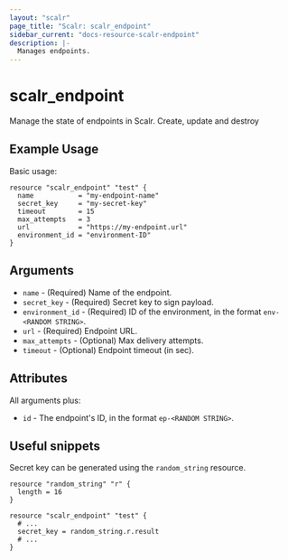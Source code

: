 ```yaml
---
layout: "scalr"
page_title: "Scalr: scalr_endpoint"
sidebar_current: "docs-resource-scalr-endpoint"
description: |-
  Manages endpoints.
---
```


# scalr_endpoint

Manage the state of endpoints in Scalr. Create, update and destroy

## Example Usage

Basic usage:

```hcl
resource "scalr_endpoint" "test" {
  name           = "my-endpoint-name"
  secret_key     = "my-secret-key"
  timeout        = 15
  max_attempts   = 3
  url            = "https://my-endpoint.url"
  environment_id = "environment-ID"
}
```

## Arguments

* `name` - (Required) Name of the endpoint.
* `secret_key` - (Required) Secret key to sign payload. 
* `environment_id` - (Required) ID of the environment, in the format `env-<RANDOM STRING>`.
* `url` - (Required) Endpoint URL. 
* `max_attempts` - (Optional) Max delivery attempts. 
* `timeout` - (Optional) Endpoint timeout (in sec). 

## Attributes

All arguments plus:

* `id` - The endpoint's ID, in the format `ep-<RANDOM STRING>`.

## Useful snippets

Secret key can be generated using the `random_string` resource.

```hcl
resource "random_string" "r" {
  length = 16
}

resource "scalr_endpoint" "test" {
  # ...
  secret_key = random_string.r.result
  # ...
}
```
